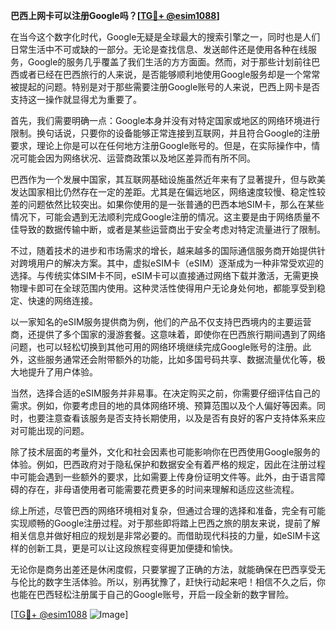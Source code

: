 **巴西上网卡可以注册Google吗？[[TG💪+ @esim1088](https://t.me/s/esim1088)]**

在当今这个数字化时代，Google无疑是全球最大的搜索引擎之一，同时也是人们日常生活中不可或缺的一部分。无论是查找信息、发送邮件还是使用各种在线服务，Google的服务几乎覆盖了我们生活的方方面面。然而，对于那些计划前往巴西或者已经在巴西旅行的人来说，是否能够顺利地使用Google服务却是一个常常被提起的问题。特别是对于那些需要注册Google账号的人来说，巴西上网卡是否支持这一操作就显得尤为重要了。

首先，我们需要明确一点：Google本身并没有对特定国家或地区的网络环境进行限制。换句话说，只要你的设备能够正常连接到互联网，并且符合Google的注册要求，理论上你是可以在任何地方注册Google账号的。但是，在实际操作中，情况可能会因为网络状况、运营商政策以及地区差异而有所不同。

巴西作为一个发展中国家，其互联网基础设施虽然近年来有了显著提升，但与欧美发达国家相比仍然存在一定的差距。尤其是在偏远地区，网络速度较慢、稳定性较差的问题依然比较突出。如果你使用的是一张普通的巴西本地SIM卡，那么在某些情况下，可能会遇到无法顺利完成Google注册的情况。这主要是由于网络质量不佳导致的数据传输中断，或者是某些运营商出于安全考虑对特定流量进行了限制。

不过，随着技术的进步和市场需求的增长，越来越多的国际通信服务商开始提供针对跨境用户的解决方案。其中，虚拟eSIM卡（eSIM）逐渐成为一种非常受欢迎的选择。与传统实体SIM卡不同，eSIM卡可以直接通过网络下载并激活，无需更换物理卡即可在全球范围内使用。这种灵活性使得用户无论身处何地，都能享受到稳定、快速的网络连接。

以一家知名的eSIM服务提供商为例，他们的产品不仅支持巴西境内的主要运营商，还提供了多个国家的漫游套餐。这意味着，即使你在巴西旅行期间遇到了网络问题，也可以轻松切换到其他可用的网络环境继续完成Google账号的注册。此外，这些服务通常还会附带额外的功能，比如多国号码共享、数据流量优化等，极大地提升了用户体验。

当然，选择合适的eSIM服务并非易事。在决定购买之前，你需要仔细评估自己的需求。例如，你要考虑目的地的具体网络环境、预算范围以及个人偏好等因素。同时，也要注意查看该服务是否支持长期使用，以及是否有良好的客户支持体系来应对可能出现的问题。

除了技术层面的考量外，文化和社会因素也可能影响你在巴西使用Google服务的体验。例如，巴西政府对于隐私保护和数据安全有着严格的规定，因此在注册过程中可能会遇到一些额外的要求，比如需要上传身份证明文件等。此外，由于语言障碍的存在，非母语使用者可能需要花费更多的时间来理解和适应这些流程。

综上所述，尽管巴西的网络环境相对复杂，但通过合理的选择和准备，完全有可能实现顺畅的Google注册过程。对于那些即将踏上巴西之旅的朋友来说，提前了解相关信息并做好相应的规划是非常必要的。而借助现代科技的力量，如eSIM卡这样的创新工具，更是可以让这段旅程变得更加便捷和愉快。

无论你是商务出差还是休闲度假，只要掌握了正确的方法，就能确保在巴西享受无与伦比的数字生活体验。所以，别再犹豫了，赶快行动起来吧！相信不久之后，你也能在巴西轻松注册属于自己的Google账号，开启一段全新的数字冒险。

[[TG💪+ @esim1088](https://t.me/s/esim1088) ![Image](https://i.postimg.cc/4NQfJmqS/Snipaste-2025-05-13-00-14-12.png)]